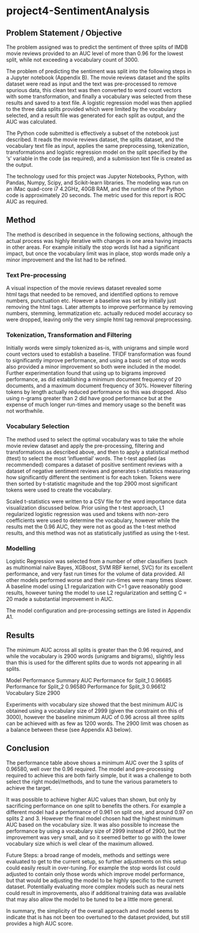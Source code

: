 # project4-SentimentAnalysis

## Problem Statement / Objective
The problem assigned was to predict the sentiment of three splits of IMDB movie reviews provided to an
AUC level of more than 0.96 for the lowest split, while not exceeding a vocabulary count of 3000.

The problem of predicting the sentiment was split into the following steps in a Jupyter notebook (Appendix
B). The movie reviews dataset and the splits dataset were read as input and the text was pre-processed to
remove spurious data, this clean text was then converted to word count vectors with some transformation,
and finally a vocabulary was selected from these results and saved to a text file. A logistic regression model
was then applied to the three data splits provided which were limited by the vocabulary selected, and a result
file was generated for each split as output, and the AUC was calculated.

The Python code submitted is effectively a subset of the notebook just described. It reads the movie reviews
dataset, the splits dataset, and the vocabulary text file as input, applies the same preprocessing, tokenization,
transformations and logistic regression model on the split specified by the ‘s’ variable in the code (as
required), and a submission text file is created as the output.

The technology used for this project was Jupyter Notebooks, Python, with Pandas, Numpy, Scipy, and
Scikit-learn libraries. The modeling was run on an iMac quad-core i7 4.2GHz, 40GB RAM, and the runtime
of the Python code is approximately 20 seconds. The metric used for this report is ROC AUC as required.

## Method
The method is described in sequence in the following sections, although the actual process was highly
iterative with changes in one area having impacts in other areas. For example initially the stop words list had
a significant impact, but once the vocabulary limit was in place, stop words made only a minor improvement
and the list had to be refined.

### Text Pre-processing
A visual inspection of the movie reviews dataset revealed some <br> html tags that needed to be removed,
and identified options to remove numbers, punctuation etc. However a baseline was set by initially just
removing the html tags. Later attempts to improve performance by removing numbers, stemming,
lemmatization etc. actually reduced model accuracy so were dropped, leaving only the very simple html tag
removal preprocessing.

### Tokenization, Transformation and Filtering
Initially words were simply tokenized as-is, with unigrams and simple word count vectors used to establish a
baseline. TFIDF transformation was found to significantly improve performance, and using a basic set of
stop words also provided a minor improvement so both were included in the model. Further experimentation
found that using up to bigrams improved performance, as did establishing a minimum document frequency
of 20 documents, and a maximum document frequency of 30%. However filtering tokens by length actually
reduced performance so this was dropped. Also using n-grams greater than 2 did have good performance but
at the expense of much longer run-times and memory usage so the benefit was not worthwhile.

### Vocabulary Selection
The method used to select the optimal vocabulary was to take the whole movie review dataset and apply the
pre-processing, filtering and transformations as described above, and then to apply a statistical method (ttest)
to select the most ‘influential’ words. The t-test applied (as recommended) compares a dataset of
positive sentiment reviews with a dataset of negative sentiment reviews and generates t-statistics measuring
how significantly different the sentiment is for each token. Tokens were then sorted by t-statistic magnitude
and the top 2900 most significant tokens were used to create the vocabulary.

Scaled t-statistics were written to a CSV file for the word importance data visualization discussed below.
Prior using the t-test approach, L1 regularized logistic regression was used and tokens with non-zero
coefficients were used to determine the vocabulary, however while the results met the 0.96 AUC, they were
not as good as the t-test method results, and this method was not as statistically justified as using the t-test.

### Modelling
Logistic Regression was selected from a number of other classifiers (such as multinomial naïve Bayes,
XGBoost, SVM RBF kernel, SVC) for its excellent performance, and very fast run times for the volume of
data provided. All other models performed worse and their run-times were many times slower. A baseline
model using L1 regularization with C=1 gave reasonably good results, however tuning the model to use L2
regularization and setting C = 20 made a substantial improvement in AUC.

The model configuration and pre-processing settings are listed in Appendix A1.

## Results
The minimum AUC across all splits is greater than the 0.96 required, and while the vocabulary is 2900
words (unigrams and bigrams), slightly less than this is used for the different splits due to words not
appearing in all splits.

Model Performance Summary
                        AUC
Performance for Split_1 0.96685
Performance for Split_2 0.96580
Performance for Split_3 0.96612
Vocabulary Size 2900

Experiments with vocabulary size showed that the best minimum AUC is obtained using a vocabulary size of 2999
(given the constraint on this of 3000), however the baseline minimum AUC of 0.96 across all three splits can be
achieved with as few as 1200 words. The 2900 limit was chosen as a balance between these (see Appendix A3 below).

## Conclusion
The performance table above shows a minimum AUC over the 3 splits of 0.96580, well over the 0.96
required. The model and pre-processing required to achieve this are both fairly simple, but it was a challenge
to both select the right model/methods, and to tune the various parameters to achieve the target.

It was possible to achieve higher AUC values than shown, but only by sacrificing performance on one split
to benefits the others. For example a different model had a performance of 0.961 on split one, and around
0.97 on splits 2 and 3. However the final model chosen had the highest minimum AUC based on the
vocabulary size. It was also possible to increase the performance by using a vocabulary size of 2999 instead
of 2900, but the improvement was very small, and so it seemed better to go with the lower vocabulary size
which is well clear of the maximum allowed.

Future Steps: a broad range of models, methods and settings were evaluated to get to the current setup, so
further adjustments on this setup could easily result in over-tuning. For example the stop words list could
adjusted to contain only those words which improve model performance, but that would be adjusting the
model to be highly specific to the current dataset. Potentially evaluating more complex models such as
neural nets could result in improvements, also if additional training data was available that may also allow
the model to be tuned to be a little more general.

In summary, the simplicity of the overall approach and model seems to indicate that is has not been too overtuned
to the dataset provided, but still provides a high AUC score.

